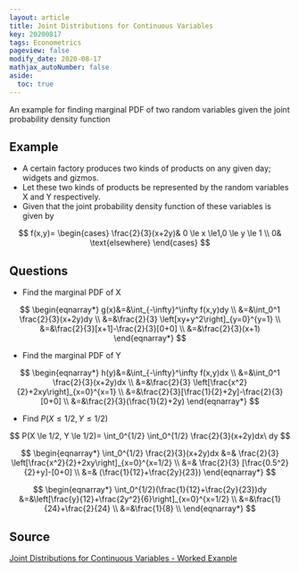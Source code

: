 ```yaml
---
layout: article
title: Joint Distributions for Continuous Variables
key: 20200817
tags: Econometrics
pageview: false
modify_date: 2020-08-17
mathjax_autoNumber: false
aside:
  toc: true
---
```


An example for finding marginal PDF of two random variables given the joint probability density function

<!--more-->

## Example

- A certain factory produces two kinds of products on any given day; widgets and gizmos.
- Let these two kinds of products be represented by the random variables X and Y respectively.
- Given that the joint probability density function of these variables is given by   

$$
f(x,y)=
\begin{cases}
\frac{2}{3}(x+2y)& 0 \le x \le1,0 \le y \le 1 \\
0& \text{elsewhere}
\end{cases}
$$

## Questions

- Find the marginal PDF of X

$$
\begin{eqnarray*}
g(x)&=&\int_{-\infty}^\infty f(x,y)dy \\
&=&\int_0^1 \frac{2}{3}(x+2y)dy \\
&=&\frac{2}{3} \left[xy+y^2\right]_{y=0}^{y=1} \\
&=&\frac{2}{3}[x+1]-\frac{2}{3}[0+0] \\
&=&\frac{2}{3}(x+1) 
\end{eqnarray*}
$$

- Find the marginal PDF of Y

$$
\begin{eqnarray*}
h(y)&=&\int_{-\infty}^\infty f(x,y)dx \\
&=&\int_0^1 \frac{2}{3}(x+2y)dx \\
&=&\frac{2}{3} \left[\frac{x^2}{2}+2xy\right]_{x=0}^{x=1} \\
&=&\frac{2}{3}[\frac{1}{2}+2y]-\frac{2}{3}[0+0] \\
&=&\frac{2}{3}(\frac{1}{2}+2y)
\end{eqnarray*}
$$

- Find $P(X \le 1/2, Y \le 1/2)$

$$
P(X \le 1/2, Y \le 1/2)=
\int_0^{1/2} \int_0^{1/2} \frac{2}{3}(x+2y)dx\ dy
$$

$$
\begin{eqnarray*}
\int_0^{1/2} \frac{2}{3}(x+2y)dx 
&=& \frac{2}{3} \left[\frac{x^2}{2}+2xy\right]_{x=0}^{x=1/2} \\
&=& \frac{2}{3} [\frac{0.5^2}{2}+y]-[0+0] \\
&=& (\frac{1}{12}+\frac{2y}{23})
\end{eqnarray*}
$$

$$
\begin{eqnarray*}
\int_0^{1/2}(\frac{1}{12}+\frac{2y}{23})dy
&=&\left[\frac{y}{12}+\frac{2y^2}{6}\right]_{x=0}^{x=1/2} \\
&=&\frac{1}{24}+\frac{2}{24} \\
&=&\frac{1}{8} \\
\end{eqnarray*}
$$

## Source
[Joint Distributions for Continuous Variables - Worked Exanple](https://youtu.be/Om68Hkd7pfw)
